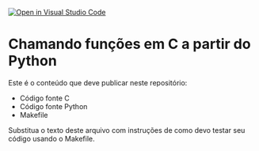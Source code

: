 [![Open in Visual Studio Code](https://classroom.github.com/assets/open-in-vscode-c66648af7eb3fe8bc4f294546bfd86ef473780cde1dea487d3c4ff354943c9ae.svg)](https://classroom.github.com/online_ide?assignment_repo_id=9472571&assignment_repo_type=AssignmentRepo)
# Chamando funções em C a partir do Python

Este é o conteúdo que deve publicar neste repositório:

- Código fonte C
- Código fonte Python
- Makefile

Substitua o texto deste arquivo com instruções de como devo
testar seu código usando o Makefile.
